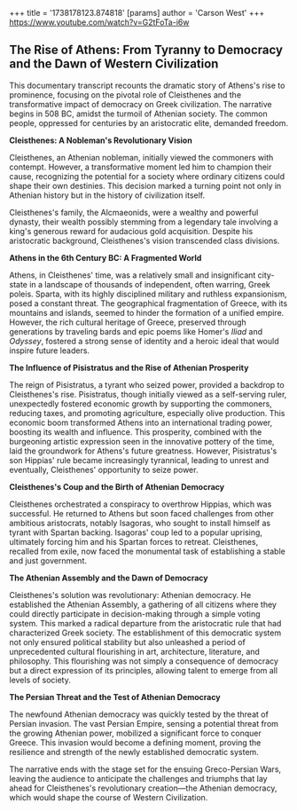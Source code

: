 +++
 title = '1738178123.874818'
[params]
	author = 'Carson West'
+++
https://www.youtube.com/watch?v=G2tFoTa-i6w

## The Rise of Athens: From Tyranny to Democracy and the Dawn of Western Civilization

This documentary transcript recounts the dramatic story of Athens's rise to prominence, focusing on the pivotal role of Cleisthenes and the transformative impact of democracy on Greek civilization.  The narrative begins in 508 BC, amidst the turmoil of Athenian society.  The common people, oppressed for centuries by an aristocratic elite, demanded freedom.

**Cleisthenes: A Nobleman's Revolutionary Vision**

Cleisthenes, an Athenian nobleman, initially viewed the commoners with contempt. However, a transformative moment led him to champion their cause, recognizing the potential for a society where ordinary citizens could shape their own destinies. This decision marked a turning point not only in Athenian history but in the history of civilization itself.

Cleisthenes's family, the Alcmaeonids, were a wealthy and powerful dynasty, their wealth possibly stemming from a legendary tale involving a king's generous reward for audacious gold acquisition.  Despite his aristocratic background, Cleisthenes's vision transcended class divisions.

**Athens in the 6th Century BC: A Fragmented World**

Athens, in Cleisthenes' time, was a relatively small and insignificant city-state in a landscape of thousands of independent, often warring, Greek poleis.  Sparta, with its highly disciplined military and ruthless expansionism, posed a constant threat.  The geographical fragmentation of Greece, with its mountains and islands, seemed to hinder the formation of a unified empire.  However, the rich cultural heritage of Greece, preserved through generations by traveling bards and epic poems like Homer's *Iliad* and *Odyssey*, fostered a strong sense of identity and a heroic ideal that would inspire future leaders.

**The Influence of Pisistratus and the Rise of Athenian Prosperity**

The reign of Pisistratus, a tyrant who seized power, provided a backdrop to Cleisthenes's rise.  Pisistratus, though initially viewed as a self-serving ruler, unexpectedly fostered economic growth by supporting the commoners, reducing taxes, and promoting agriculture, especially olive production. This economic boom transformed Athens into an international trading power, boosting its wealth and influence.  This prosperity, combined with the burgeoning artistic expression seen in the innovative pottery of the time, laid the groundwork for Athens's future greatness.  However, Pisistratus's son Hippias' rule became increasingly tyrannical, leading to unrest and eventually, Cleisthenes' opportunity to seize power.

**Cleisthenes's Coup and the Birth of Athenian Democracy**

Cleisthenes orchestrated a conspiracy to overthrow Hippias, which was successful.  He returned to Athens but soon faced challenges from other ambitious aristocrats, notably Isagoras, who sought to install himself as tyrant with Spartan backing. Isagoras' coup led to a popular uprising, ultimately forcing him and his Spartan forces to retreat.  Cleisthenes, recalled from exile, now faced the monumental task of establishing a stable and just government.

**The Athenian Assembly and the Dawn of Democracy**

Cleisthenes's solution was revolutionary: Athenian democracy. He established the Athenian Assembly, a gathering of all citizens where they could directly participate in decision-making through a simple voting system. This marked a radical departure from the aristocratic rule that had characterized Greek society.  The establishment of this democratic system not only ensured political stability but also unleashed a period of unprecedented cultural flourishing in art, architecture, literature, and philosophy.  This flourishing was not simply a consequence of democracy but a direct expression of its principles, allowing talent to emerge from all levels of society.

**The Persian Threat and the Test of Athenian Democracy**

The newfound Athenian democracy was quickly tested by the threat of Persian invasion.  The vast Persian Empire, sensing a potential threat from the growing Athenian power, mobilized a significant force to conquer Greece. This invasion would become a defining moment, proving the resilience and strength of the newly established democratic system.

The narrative ends with the stage set for the ensuing Greco-Persian Wars, leaving the audience to anticipate the challenges and triumphs that lay ahead for Cleisthenes's revolutionary creation—the Athenian democracy, which would shape the course of Western Civilization.
